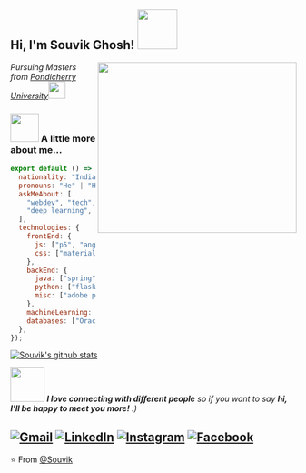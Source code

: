 <h2> Hi, I'm Souvik Ghosh! <img src="https://media.giphy.com/media/IfsByYYHyNlnINT46g/giphy.gif" width="70"></h2>
<img align='right' src="https://user-images.githubusercontent.com/35571958/87239980-b3130b00-c432-11ea-9571-24c85defd75a.png" width="350" height = "300">
<p><em>Pursuing Masters from <a href="http://www.pondiuni.edu.in/">Pondicherry University</a><img src="https://media.giphy.com/media/fYSnHlufseco8Fh93Z/giphy.gif" width="30">
</em></p>

### <img src="https://media.giphy.com/media/VgCDAzcKvsR6OM0uWg/giphy.gif" width="50"> A little more about me...  

```js
export default () => ({
  nationality: "Indian",
  pronouns: "He" | "Him",
  askMeAbout: [
    "webdev", "tech", "music", "movies"
    "deep learning", "cricket", "chess"
  ],
  technologies: {
    frontEnd: {
      js: ["p5", "angular"],
      css: ["materialize", "bootstrap"]
    },
    backEnd: {
      java: ["spring", "JSP", "swing", "Servlet"],
      python: ["flask", "OpenCV"],
      misc: ["adobe premiere pro", "selinux"]
    },
    machineLearning: ["tensorflow", "keras"],
    databases: ["Oracle", "MySQL", "Cassandra"]
  },
});
```

[![Souvik's github stats](https://github-readme-stats.vercel.app/api?username=fear-the-lord&hide=["prs"])](https://github.com/fear-the-lord/github-readme-stats)

<img src="https://media.giphy.com/media/LnQjpWaON8nhr21vNW/giphy.gif" width="60"> <em><b>I love connecting with different people</b> so if you want to say <b>hi, I'll be happy to meet you more!</b> :)</em>

<div style = "margin-right: 70px">

<a href="mailto:souvikghosh199831@gmail.com" target="_blank"><img src="https://img.shields.io/badge/-Gmail-c14438?style=flat-square&logo=Gmail&logoColor=white&link=mailto:souvikghosh199831@gmail.com" alt="Gmail"></a>
<a href="https://www.linkedin.com/in/souvik-ghosh-15a831156/?originalSubdomain=in" target="_blank"><img src="https://img.shields.io/badge/LinkedIn-%230077B5.svg?&style=flat-square&logo=linkedin&logoColor=white" alt="LinkedIn"></a>
<a href="https://www.instagram.com/fear.the.lord/?hl=en" target="_blank"><img src="https://img.shields.io/badge/Instagram-%23E4405F.svg?&style=flat-square&logo=instagram&logoColor=white" alt="Instagram"></a>
<a href="https://www.facebook.com/profile.php?id=100004736209454" target="_blank"><img src="https://img.shields.io/badge/Facebook-%231877F2.svg?&style=flat-square&logo=facebook&logoColor=white" alt="Facebook"></a></div>
---

⭐️ From [@Souvik](https://github.com/fear-the-lord)

